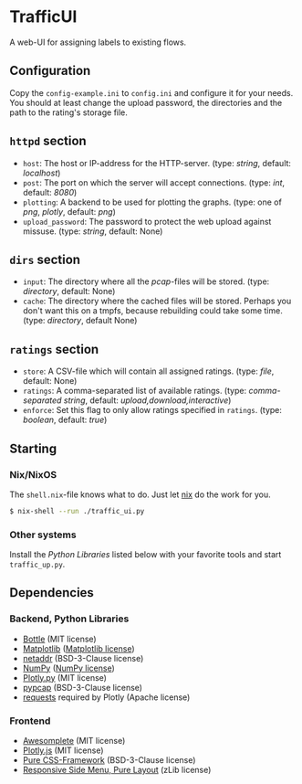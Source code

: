# TrafficUI
A web-UI for assigning labels to existing flows.

## Configuration
Copy the `config-example.ini` to `config.ini` and configure it for your needs.
You should at least change the upload password, the directories and the path
to the rating's storage file.

## `httpd` section
- `host`: The host or IP-address for the HTTP-server.
  (type: *string*, default: *localhost*)
- `post`: The port on which the server will accept connections.
  (type: *int*, default: *8080*)
- `plotting`: A backend to be used for plotting the graphs.
  (type: one of *png*, *plotly*, default: *png*)
- `upload_password`: The password to protect the web upload against missuse.
  (type: *string*, default: None)

## `dirs` section
- `input`: The directory where all the *pcap*-files will be stored.
  (type: *directory*, default: None)
- `cache`: The directory where the cached files will be stored. Perhaps you
  don't want this on a tmpfs, because rebuilding could take some time.
  (type: *directory*, default None)

## `ratings` section
- `store`: A CSV-file which will contain all assigned ratings.
  (type: *file*, default: None)
- `ratings`: A comma-separated list of available ratings.
  (type: *comma-separated string*, default: *upload,download,interactive*)
- `enforce`: Set this flag to only allow ratings specified in `ratings`.
  (type: *boolean*, default: *true*)


## Starting
### Nix/NixOS
The `shell.nix`-file knows what to do. Just let [nix][] do the work for you.

```bash
$ nix-shell --run ./traffic_ui.py
```

### Other systems
Install the *Python Libraries* listed below with your favorite tools and start
`traffic_up.py`.

## Dependencies
### Backend, Python Libraries

- [Bottle][bottle] (MIT license)
- [Matplotlib][matplotlib] ([Matplotlib license][matplotlib-license])
- [netaddr][] (BSD-3-Clause license)
- [NumPy][numpy] ([NumPy license][numpy-license])
- [Plotly.py][plotly] (MIT license)
- [pypcap][] (BSD-3-Clause license)
- [requests][] required by Plotly (Apache license)

### Frontend

- [Awesomplete][awesomplete] (MIT license)
- [Plotly.js][plotly] (MIT license)
- [Pure CSS-Framework][pure] (BSD-3-Clause license)
- [Responsive Side Menu, Pure Layout][pure-layout] (zLib license)

[awesomplete]: https://leaverou.github.io/awesomplete/
[bottle]: http://bottlepy.org/
[matplotlib]: https://matplotlib.org/
[matplotlib-license]: https://github.com/matplotlib/matplotlib/blob/master/LICENSE/LICENSE
[netaddr]: https://pypi.python.org/pypi/netaddr
[nix]: https://nixos.org/nix/
[numpy]: http://www.numpy.org/
[numpy-license]: http://www.numpy.org/license.html#license
[plotly]: https://plot.ly/
[pure]: http://purecss.io/
[pure-layout]: https://purecss.io/layouts/
[pypcap]: https://pypi.python.org/pypi/pypcap
[requests]: https://github.com/requests/requests
